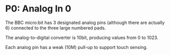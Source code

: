 # P0: Analog In 0

The BBC micro:bit has 3 designated analog pins (although there are actually 6) connected to the three large numbered pads.

The analog-to-digital converter is 10bit, producing values from 0 to 1023.

Each analog pin has a weak (10M) pull-up to support touch sensing.